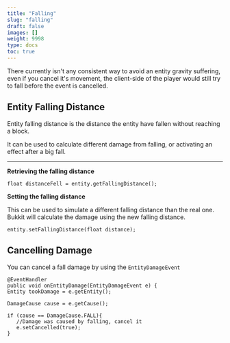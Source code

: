 ```yaml
---
title: "Falling"
slug: "falling"
draft: false
images: []
weight: 9998
type: docs
toc: true
---
```


There currently isn't any consistent way to avoid an entity gravity suffering, even if you cancel it's movement, the client-side of the player would still try to fall before the event is cancelled.

## Entity Falling Distance
Entity falling distance is the distance the entity have fallen without reaching a block.

It can be used to calculate different damage from falling, or activating an effect after a big fall.


----------


**Retrieving the falling distance**

    float distanceFell = entity.getFallingDistance();

**Setting the falling distance**

This can be used to simulate a different falling distance than the real one. Bukkit will calculate the damage using the new falling distance.

    entity.setFallingDistance(float distance);

## Cancelling Damage
You can cancel a fall damage by using the `EntityDamageEvent`

    @EventHandler
    public void onEntityDamage(EntityDamageEvent e) {
    Entity tookDamage = e.getEntity();

    DamageCause cause = e.getCause();

    if (cause == DamageCause.FALL){
       //Damage was caused by falling, cancel it
       e.setCancelled(true);
    }

